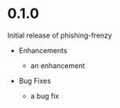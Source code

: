 # 0.1.0

Initial release of phishing-frenzy

* Enhancements
  * an enhancement

* Bug Fixes
  * a bug fix
